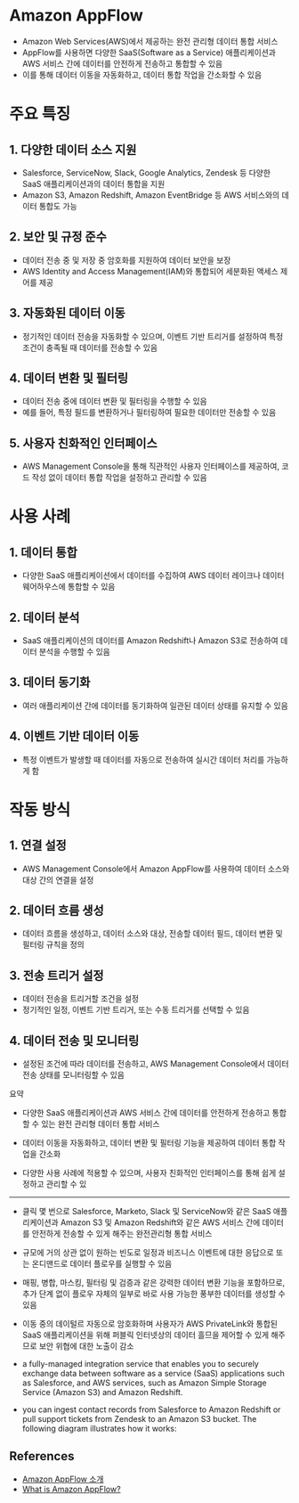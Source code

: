 # Amazon AppFlow
- Amazon Web Services(AWS)에서 제공하는 완전 관리형 데이터 통합 서비스
- AppFlow를 사용하면 다양한 SaaS(Software as a Service) 애플리케이션과 AWS 서비스 간에 데이터를 안전하게 전송하고 통합할 수 있음
- 이를 통해 데이터 이동을 자동화하고, 데이터 통합 작업을 간소화할 수 있음

# 주요 특징
## 1. 다양한 데이터 소스 지원
- Salesforce, ServiceNow, Slack, Google Analytics, Zendesk 등 다양한 SaaS 애플리케이션과의 데이터 통합을 지원
- Amazon S3, Amazon Redshift, Amazon EventBridge 등 AWS 서비스와의 데이터 통합도 가능

## 2. 보안 및 규정 준수
- 데이터 전송 중 및 저장 중 암호화를 지원하여 데이터 보안을 보장
- AWS Identity and Access Management(IAM)와 통합되어 세분화된 액세스 제어를 제공

## 3. 자동화된 데이터 이동
- 정기적인 데이터 전송을 자동화할 수 있으며, 이벤트 기반 트리거를 설정하여 특정 조건이 충족될 때 데이터를 전송할 수 있음

## 4. 데이터 변환 및 필터링
- 데이터 전송 중에 데이터 변환 및 필터링을 수행할 수 있음
- 예를 들어, 특정 필드를 변환하거나 필터링하여 필요한 데이터만 전송할 수 있음

## 5. 사용자 친화적인 인터페이스
- AWS Management Console을 통해 직관적인 사용자 인터페이스를 제공하여, 코드 작성 없이 데이터 통합 작업을 설정하고 관리할 수 있음


# 사용 사례
## 1. 데이터 통합
- 다양한 SaaS 애플리케이션에서 데이터를 수집하여 AWS 데이터 레이크나 데이터 웨어하우스에 통합할 수 있음

## 2. 데이터 분석
- SaaS 애플리케이션의 데이터를 Amazon Redshift나 Amazon S3로 전송하여 데이터 분석을 수행할 수 있음

## 3. 데이터 동기화
- 여러 애플리케이션 간에 데이터를 동기화하여 일관된 데이터 상태를 유지할 수 있음

## 4. 이벤트 기반 데이터 이동
- 특정 이벤트가 발생할 때 데이터를 자동으로 전송하여 실시간 데이터 처리를 가능하게 함


# 작동 방식
## 1. 연결 설정
- AWS Management Console에서 Amazon AppFlow를 사용하여 데이터 소스와 대상 간의 연결을 설정

## 2. 데이터 흐름 생성
- 데이터 흐름을 생성하고, 데이터 소스와 대상, 전송할 데이터 필드, 데이터 변환 및 필터링 규칙을 정의

## 3. 전송 트리거 설정
- 데이터 전송을 트리거할 조건을 설정
- 정기적인 일정, 이벤트 기반 트리거, 또는 수동 트리거를 선택할 수 있음

## 4. 데이터 전송 및 모니터링
- 설정된 조건에 따라 데이터를 전송하고, AWS Management Console에서 데이터 전송 상태를 모니터링할 수 있음


요약
- 다양한 SaaS 애플리케이션과 AWS 서비스 간에 데이터를 안전하게 전송하고 통합할 수 있는 완전 관리형 데이터 통합 서비스

- 데이터 이동을 자동화하고, 데이터 변환 및 필터링 기능을 제공하여 데이터 통합 작업을 간소화
- 다양한 사용 사례에 적용할 수 있으며, 사용자 친화적인 인터페이스를 통해 쉽게 설정하고 관리할 수 있


---

- 클릭 몇 번으로 Salesforce, Marketo, Slack 및 ServiceNow와 같은 SaaS 애플리케이션과  Amazon S3 및 Amazon Redshift와 같은 AWS 서비스 간에 데이터를 안전하게 전송할 수 있게 해주는 완전관리형 통합 서비스

- 규모에 거의 상관 없이 원하는 빈도로 일정과 비즈니스 이벤트에 대한 응답으로 또는 온디맨드로 데이터 플로우를 실행할 수 있음

- 매핑, 병합, 마스킹, 필터링 및 검증과 같은 강력한 데이터 변환 기능을 포함하므로, 추가 단계 없이 플로우 자체의 일부로 바로 사용 가능한 풍부한 데이터를 생성할 수 있음

- 이동 중의 데이털르 자동으로 암호화하며 사용자가 AWS PrivateLink와 통합된 SaaS 애플리케이션을 위해 퍼블릭 인터넷상의 데이터 흘므을 제어할 수 있게 해주므로 보안 위협에 대한 노출이 감소

- a fully-managed integration service that enables you to securely exchange data between software as a service (SaaS) applications such as Salesforce, and AWS services, such as Amazon Simple Storage Service (Amazon S3) and Amazon Redshift.
- you can ingest contact records from Salesforce to Amazon Redshift or pull support tickets from Zendesk to an Amazon S3 bucket. The following diagram illustrates how it works:

## References
- [Amazon AppFlow 소개](https://aws.amazon.com/ko/about-aws/whats-new/2020/04/introducing-amazon-appflow/)
- [What is Amazon AppFlow?](https://docs.aws.amazon.com/appflow/latest/userguide/what-is-appflow.html)
